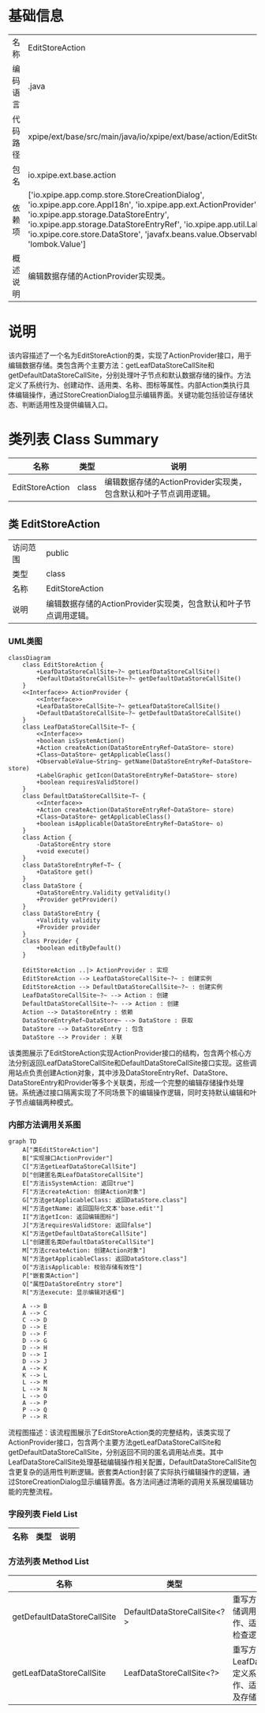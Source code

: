 # 基础信息

|      |      |
|------|------|
| 名称 | EditStoreAction |
| 编码语言 | .java |
| 代码路径 | xpipe/ext/base/src/main/java/io/xpipe/ext/base/action/EditStoreAction.java |
| 包名 | io.xpipe.ext.base.action |
| 依赖项 | ['io.xpipe.app.comp.store.StoreCreationDialog', 'io.xpipe.app.core.AppI18n', 'io.xpipe.app.ext.ActionProvider', 'io.xpipe.app.storage.DataStoreEntry', 'io.xpipe.app.storage.DataStoreEntryRef', 'io.xpipe.app.util.LabelGraphic', 'io.xpipe.core.store.DataStore', 'javafx.beans.value.ObservableValue', 'lombok.Value'] |
| 概述说明 | 编辑数据存储的ActionProvider实现类。 |

# 说明

该内容描述了一个名为EditStoreAction的类，实现了ActionProvider接口，用于编辑数据存储。类包含两个主要方法：getLeafDataStoreCallSite和getDefaultDataStoreCallSite，分别处理叶子节点和默认数据存储的操作。方法定义了系统行为、创建动作、适用类、名称、图标等属性。内部Action类执行具体编辑操作，通过StoreCreationDialog显示编辑界面。关键功能包括验证存储状态、判断适用性及提供编辑入口。

# 类列表 Class Summary

| 名称   | 类型  | 说明 |
|-------|------|-------------|
| EditStoreAction | class | 编辑数据存储的ActionProvider实现类，包含默认和叶子节点调用逻辑。 |



## 类 EditStoreAction

|      |      |
|------|------|
| 访问范围 | public |
| 类型 | class |
| 名称 | EditStoreAction |
| 说明 | 编辑数据存储的ActionProvider实现类，包含默认和叶子节点调用逻辑。 |


### UML类图

```mermaid
classDiagram
    class EditStoreAction {
        +LeafDataStoreCallSite~?~ getLeafDataStoreCallSite()
        +DefaultDataStoreCallSite~?~ getDefaultDataStoreCallSite()
    }
    <<Interface>> ActionProvider {
        <<Interface>>
        +LeafDataStoreCallSite~?~ getLeafDataStoreCallSite()
        +DefaultDataStoreCallSite~?~ getDefaultDataStoreCallSite()
    }
    class LeafDataStoreCallSite~T~ {
        <<Interface>>
        +boolean isSystemAction()
        +Action createAction(DataStoreEntryRef~DataStore~ store)
        +Class~DataStore~ getApplicableClass()
        +ObservableValue~String~ getName(DataStoreEntryRef~DataStore~ store)
        +LabelGraphic getIcon(DataStoreEntryRef~DataStore~ store)
        +boolean requiresValidStore()
    }
    class DefaultDataStoreCallSite~T~ {
        <<Interface>>
        +Action createAction(DataStoreEntryRef~DataStore~ store)
        +Class~DataStore~ getApplicableClass()
        +boolean isApplicable(DataStoreEntryRef~DataStore~ o)
    }
    class Action {
        -DataStoreEntry store
        +void execute()
    }
    class DataStoreEntryRef~T~ {
        +DataStore get()
    }
    class DataStore {
        +DataStoreEntry.Validity getValidity()
        +Provider getProvider()
    }
    class DataStoreEntry {
        +Validity validity
        +Provider provider
    }
    class Provider {
        +boolean editByDefault()
    }

    EditStoreAction ..|> ActionProvider : 实现
    EditStoreAction --> LeafDataStoreCallSite~?~ : 创建实例
    EditStoreAction --> DefaultDataStoreCallSite~?~ : 创建实例
    LeafDataStoreCallSite~?~ --> Action : 创建
    DefaultDataStoreCallSite~?~ --> Action : 创建
    Action --> DataStoreEntry : 依赖
    DataStoreEntryRef~DataStore~ --> DataStore : 获取
    DataStore --> DataStoreEntry : 包含
    DataStore --> Provider : 关联
```

该类图展示了EditStoreAction实现ActionProvider接口的结构，包含两个核心方法分别返回LeafDataStoreCallSite和DefaultDataStoreCallSite接口实现。这些调用站点负责创建Action对象，其中涉及DataStoreEntryRef、DataStore、DataStoreEntry和Provider等多个关联类，形成一个完整的编辑存储操作处理链。系统通过接口隔离实现了不同场景下的编辑操作逻辑，同时支持默认编辑和叶子节点编辑两种模式。


### 内部方法调用关系图

```mermaid
graph TD
    A["类EditStoreAction"]
    B["实现接口ActionProvider"]
    C["方法getLeafDataStoreCallSite"]
    D["创建匿名类LeafDataStoreCallSite"]
    E["方法isSystemAction: 返回true"]
    F["方法createAction: 创建Action对象"]
    G["方法getApplicableClass: 返回DataStore.class"]
    H["方法getName: 返回国际化文本'base.edit'"]
    I["方法getIcon: 返回编辑图标"]
    J["方法requiresValidStore: 返回false"]
    K["方法getDefaultDataStoreCallSite"]
    L["创建匿名类DefaultDataStoreCallSite"]
    M["方法createAction: 创建Action对象"]
    N["方法getApplicableClass: 返回DataStore.class"]
    O["方法isApplicable: 校验存储有效性"]
    P["嵌套类Action"]
    Q["属性DataStoreEntry store"]
    R["方法execute: 显示编辑对话框"]

    A --> B
    A --> C
    C --> D
    D --> E
    D --> F
    D --> G
    D --> H
    D --> I
    D --> J
    A --> K
    K --> L
    L --> M
    L --> N
    L --> O
    A --> P
    P --> Q
    P --> R
```

流程图描述：该流程图展示了EditStoreAction类的完整结构，该类实现了ActionProvider接口，包含两个主要方法getLeafDataStoreCallSite和getDefaultDataStoreCallSite，分别返回不同的匿名调用站点类。其中LeafDataStoreCallSite处理基础编辑操作相关配置，DefaultDataStoreCallSite包含更复杂的适用性判断逻辑。嵌套类Action封装了实际执行编辑操作的逻辑，通过StoreCreationDialog显示编辑界面。各方法间通过清晰的调用关系展现编辑功能的完整流程。

### 字段列表 Field List

| 名称  | 类型  | 说明 |
|-------|-------|------|

### 方法列表 Method List

| 名称  | 类型  | 说明 |
|-------|-------|------|
| getDefaultDataStoreCallSite | DefaultDataStoreCallSite<?> | 重写方法返回默认数据存储调用点，包含创建动作、适用类判断及有效性检查逻辑。 |
| getLeafDataStoreCallSite | LeafDataStoreCallSite<?> | 重写方法返回自定义LeafDataStoreCallSite，定义系统操作、创建动作、适用类、名称、图标及存储验证要求。 |





